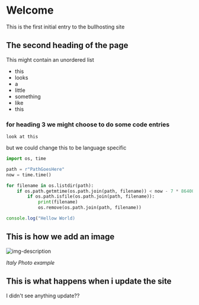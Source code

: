 # Welcome

This is the first initial entry to the bullhosting site

## The second heading of the page

This might contain an unordered list

* this
* looks
* a
* little
* something
* like 
* this

### for heading 3 we might choose to do some code entries

```
look at this
```

but we could change this to be language specific

```python
import os, time

path = r"PathGoesHere"
now = time.time()

for filename in os.listdir(path):
    if os.path.getmtime(os.path.join(path, filename)) < now - 7 * 86400:
        if os.path.isfile(os.path.join(path, filename)):
            print(filename)
            os.remove(os.path.join(path, filename))
```
```javascript
console.log("Hellow World)
```

## This is how we add an image

![img-description](/assets/img/example/italy.JPG)

_Italy Photo example_

## This is what happens when i update the site

I didn't see anything update??